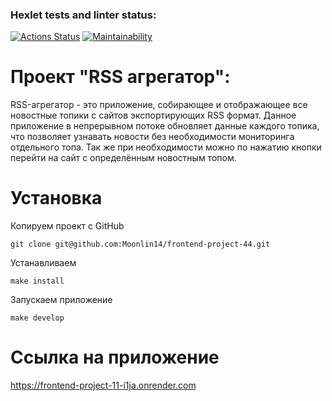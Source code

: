 ### Hexlet tests and linter status:
[![Actions Status](https://github.com/Moonlin14/frontend-project-11/actions/workflows/hexlet-check.yml/badge.svg)](https://github.com/Moonlin14/frontend-project-11/actions)
[![Maintainability](https://api.codeclimate.com/v1/badges/4a51e56c263c0843077b/maintainability)](https://codeclimate.com/github/Moonlin14/frontend-project-11/maintainability)

# Проект "RSS агрегатор":
RSS-агрегатор - это приложение, собирающее и отображающее все новостные топики с сайтов экспортирующих RSS формат. Данное приложение в непрерывном потоке обновляет данные каждого топика, что позволяет узнавать новости без необходимости мониторинга отдельного топа. Так же при необходимости можно по нажатию кнопки перейти на сайт с определённым новостным топом.

# Установка
Копируем проект с GitHub
```
git clone git@github.com:Moonlin14/frontend-project-44.git
```
Устанавливаем
```
make install
```
Запускаем приложение
```
make develop
```

# Ссылка на приложение
<https://frontend-project-11-i1ja.onrender.com>